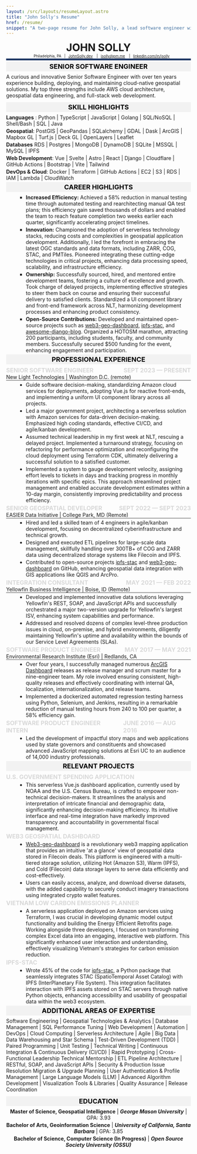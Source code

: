 ```yaml
---
layout: /src/layouts/resumeLayout.astro
title: "John Solly's Resume"
href: /resume/
snippet: "A two-page resume for John Solly, a lead software engineer with a focus on cloud computing and geospatial technologies."
---
```


# JOHN SOLLY
<div class="headerInfo">
    <ul>
        <li>Philadelphia, PA</li>
        <li>
            <a
                href="https://JohnSolly.dev"
                target="_blank"
                rel="noopener noreferrer">JohnSolly.dev</a
            >
        </li>
        <li>
            <a href="mailto:jsolly@pm.me"
                >jsolly@pm.me</a
            >
        </li>
        <li>
            <a
                href="https://linkedin.com/in/jsolly/""
                target="_blank"
                rel="noopener noreferrer">linkedin.com/in/jsolly</a
            >
        </li>
    </ul>
</div>

## SENIOR SOFTWARE ENGINEER
<div class="role-summary">A curious and innovative Senior Software Engineer with over ten years experience building, deploying, and maintaining cloud-native geospatial solutions. My top three strengths include AWS cloud architecture, geospatial data engineering, and full-stack web development.
</div>

## SKILL HIGHLIGHTS

**Languages** : Python | TypeScript | JavaScript | Golang | SQL/NoSQL | Shell/Bash | SQL | Java

**Geospatial**: PostGIS | GeoPandas | SQLalchemy | GDAL | Dask | ArcGIS | Mapbox GL | Turf.js | Deck GL | OpenLayers | Leaflet

**Databases** RDS | Postgres | MongoDB | DynamoDB | SQLite | MSSQL | MySQL | IPFS

**Web Development**: Vue | Svelte | Astro | React | Django | Cloudflare | GitHub Actions | Bootstrap | Vite | Tailwind

**DevOps & Cloud**: Docker | Terraform | GitHub Actions | EC2 | S3 | RDS | IAM | Lambda | CloudWatch

## CAREER HIGHLIGHTS
<div class="career-highlights">

- <b>Increased Efficiency:</b> Achieved a 58% reduction in manual testing time through automated testing and rearchitecting manual QA test plans; this efficiency gain saved thousands of dollars and enabled the team to reach feature completion two weeks earlier each quarter, significantly accelerating project timelines.

- <b>Innovation:</b> Championed the adoption of serverless technology stacks, reducing costs and complexities in geospatial application development. Additionally, I led the forefront in embracing the latest OGC standards and data formats, including ZARR, COG, STAC, and PMTiles. Pioneered integrating these cutting-edge technologies in critical projects, enhancing data processing speed, scalability, and infrastructure efficiency.

- <b>Ownership:</b> Successfully sourced, hired, and mentored entire development teams, fostering a culture of excellence and growth. Took charge of delayed projects, implementing effective strategies to steer them back on course and ensuring their successful delivery to satisfied clients. Standardized a UI component library and front-end framework across NLT, harmonizing development processes and enhancing product consistency.

- <b>Open-Source Contributions:</b> Developed and maintained open-source projects such as [web3-geo-dashboard](https://github.com/easierdata/web3-geo-dashboard), [ipfs-stac](https://pypi.org/project/ipfs-stac/), and [awesome-django-blog](https://github.com/jsolly/awesome-django-blog). Organized a HOTOSM marathon, attracting 200 participants, including students, faculty, and community members. Successfully secured $500 funding for the event, enhancing engagement and participation.
</div>

## Professional Experience

### Senior Software Engineer  <span class="spacer"></span> Sept 2023 &mdash; Present
<p class="company-name">New Light Technologies | Washington D.C. (remote)</p>

- Guide software decision-making, standardizing Amazon cloud services for deployments, adopting Vue.js for reactive front-ends, and implementing a uniform UI component library across all projects.
- Led a major government project, architecting a serverless solution with Amazon services for data-driven decision-making. Emphasized high coding standards, effective CI/CD, and agile/kanban development.
- Assumed technical leadership in my first week at NLT, rescuing a delayed project. Implemented a turnaround strategy, focusing on refactoring for performance optimization and reconfiguring the cloud deployment using Terraform CDK, ultimately delivering a successful solution to a satisfied customer.
- Implemented a system to gauge development velocity, assigning effort levels to tickets in days and tracking progress in monthly iterations with specific epics. This approach streamlined project management and enabled accurate development estimates within a 10-day margin, consistently improving predictability and process efficiency.

### Senior Geospatial Developer <span class="spacer"></span> Sept 2022 &mdash; Sept 2023
<p class="company-name">EASIER Data Initiative | College Park, MD (Remote)</p>
 
- Hired and led a skilled team of 4 engineers in agile/kanban development, focusing on decentralized cyberinfrastructure and technical growth.
- Designed and executed ETL pipelines for large-scale data management, skillfully handling over 300TB+ of COG and ZARR data using decentralized storage systems like Filecoin and IPFS.
- Contributed to open-source projects [ipfs-stac](https://pypi.org/project/ipfs-stac/) and [web3-geo-dashboard](https://github.com/easierdata/web3-geo-dashboard) on GitHub, enhancing geospatial data integration with GIS applications like QGIS and ArcPro.

### Integration Consultant <span class="spacer"></span> May 2021 &mdash; Feb 2022
<p class="company-name">Yellowfin Business Intelligence | Boise, ID (Remote)</p>

- Developed and implemented innovative data solutions leveraging Yellowfin's REST, SOAP, and JavaScript APIs and successfully orchestrated a major two-version upgrade for Yellowfin's largest ISV, enhancing system capabilities and performance.
- Addressed and resolved dozens of complex level-three production issues in cloud, on-premise, and hybrid environments, diligently maintaining Yellowfin's uptime and availability within the bounds of our Service Level Agreements (SLAs).

### Software Product Engineer <span class="spacer"></span> May 2017 &mdash; May 2021
<p class="company-name">Environmental Research Institute (Esri) | Redlands, CA</p>

- Over four years, I successfully managed numerous [ArcGIS Dashboard](https://www.esri.com/en-us/arcgis/products/arcgis-dashboards/overview) releases as release manager and scrum master for a nine-engineer team. My role involved ensuring consistent, high-quality releases and effectively coordinating with internal QA, localization, internationalization, and release teams.
- Implemented a dockerized automated regression testing harness using Python, Selenium, and Jenkins, resulting in a remarkable reduction of manual testing hours from 240 to 100 per quarter, a 58% efficiency gain.

### Software Product Engineer Intern <span class="spacer"></span> June 2016 &mdash; Aug 2016
- Led the development of impactful story maps and web applications used by state governors and constituents and showcased advanced JavaScript mapping solutions at Esri UC to an audience of 14,000 industry professionals.

## Relevant Projects

### U.S. Government Spending Application
- This serverless Vue.js dashboard application, currently used by NOAA and the U.S. Census Bureau, is crafted to empower non-technical decision-makers. It streamlines the analysis and interpretation of intricate financial and demographic data, significantly enhancing decision-making efficiency. Its intuitive interface and real-time integration have markedly improved transparency and accountability in governmental fiscal management.

### Web3 Geospatial Dashboard
- [Web3-geo-dashboard](https://github.com/easierdata/web3-geo-dashboard) is a revolutionary web3 mapping application that provides an intuitive 'at a glance' view of geospatial data stored in Filecoin deals. This platform is engineered with a multi-tiered storage solution, utilizing Hot (Amazon S3), Warm (IPFS), and Cold (Filecoin) data storage layers to serve data efficiently and cost-effectively.
- Users can easily access, analyze, and download diverse datasets, with the added capability to securely conduct imagery transactions using integrated crypto wallet features.

### Vietnam Low Carbon Emissions Planner
- A serverless application deployed on Amazon services using Terraform, I was crucial in developing dynamic model output functionality and building the Energy Efficient Retrofits page. Working alongside three developers, I focused on transforming complex Excel data into an engaging, interactive web platform. This significantly enhanced user interaction and understanding, effectively visualizing Vietnam's strategies for carbon emission reduction.

### IPFS-stac
- Wrote 45% of the code for [ipfs-stac](https://pypi.org/project/ipfs-stac/), a Python package that seamlessly integrates STAC (SpatioTemporal Asset Catalog) with IPFS (InterPlanetary File System). This integration facilitates interaction with IPFS assets stored on STAC servers through native Python objects, enhancing accessibility and usability of geospatial data within the web3 ecosystem.

## Additional Areas of Expertise
<p class="skillset-overview">
Software Engineering | Geospatial Technologies & Analytics | Database Management | SQL Performance Tuning | Web Development | Automation | DevOps | Cloud Computing | Serverless Architecture | Agile | Big Data | Data Warehousing and Star Schema | Test-Driven Development (TDD) | Paired Programming | Unit Testing | Technical Writing | Continuous Integration & Continuous Delivery (CI/CD) | Rapid Prototyping | Cross-Functional Leadership Technical Mentorship | ETL Pipeline Architecture | RESTful, SOAP, and JavaScript APIs | Security & Production Issue Resolution Migration & Upgrade Planning | User Authentication & Profile Management | Large Language Models (LLM) | Advanced Algorithm Development | Visualization Tools & Libraries | Quality Assurance | Release Coordination</p>

## Education
<div class="education-section">
<b>Master of Science, Geospatial Intelligence</b> | <b><i>George Mason University</b></i> | GPA: 3.93

<b>Bachelor of Arts, Geoinformation Science</b> | <b><i>University of California, Santa Barbara</i></b> | GPA: 3.85

<b>Bachelor of Science, Computer Science (In Progress)</b> | <b><i>Open Source Society University (OSSU)</i></b> 
</div>


<style>
.spacer {
    margin: 0px auto;
}

h1 {
    text-align: center;
    font-size: 28px;
    font-weight: bold;
    margin: 0;

}

h2 {
    background-color: #f2f2f2;
    padding-top: 3px;
    padding-bottom: 3px;
    margin-top: 0;
    margin-bottom: 6px;
    font-size: 18px;
    font-weight: bold;
    text-transform: uppercase;
    text-align: center;
    color: black;
}

h3 {
    margin: 0;
    display: flex;
    font-size: 16px;
    font-weight: bold;
    text-transform: uppercase;
    color: rgb(216, 216, 216);
}

p {
    padding: 0;
    margin-block-end: 3px;
    margin-block-start: 3px;
}

ul {
    margin: 0px;
}

li {
    margin: 3px;
    list-style-type: disc; 
    margin-left: 30px;
}

.headerInfo li {
    margin: initial;
    list-style-type: initial; 
    margin-left: initial;
}

/* =============
Content
============= */

.role-summary {
    margin-bottom: 10px;
}

.skillset-overview {
    margin-bottom: 10px;
}

.career-highlights > ul > li {
    list-style-type: square;
}

.company-name {
    margin: 0;
    border-bottom: 1px solid rgb(64, 64, 64);
}

.education-section {
    text-align: center;
    margin-bottom: 20px;
}

/* ============= 
    Header
============= */

.headerInfo > ul {
    display: flex;
    justify-content: center;
    border-bottom: 5px solid #1f3865;
    margin-bottom: 3px;
    white-space: nowrap;
}

.headerInfo > ul > li {
    list-style-type: none;
    margin-bottom: 1px;
}

.headerInfo > ul > li:not(:last-child) {
    margin-right: 8px;
}

.headerInfo > ul > li:not(:last-child):after {
    content: "|";
    margin-left: 8px;
}


/* Media Queries */
@media (max-width: 1200px) {
    .headerInfo > ul {
        font-size: 12px;
    }
}

@media (max-width: 960px) {
    .headerInfo > ul {
        font-size: 10px;
    }
}

@media (max-width: 768px) {
    .headerInfo > ul {
        font-size: 9px;
    }
}

@media (max-width: 576px) {
    .headerInfo > ul {
        font-size: 8px;
    }
}

</style>
